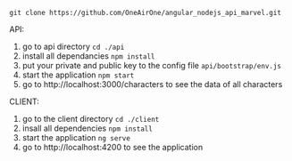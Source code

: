 
`git clone https://github.com/OneAirOne/angular_nodejs_api_marvel.git`

API: 
1) go to api directory
`cd ./api`
2) install all dependancies
`npm install`
3) put your private and public key to the config file
`api/bootstrap/env.js`
3) start the application
`npm start`
4) go to http://localhost:3000/characters to see the data of all characters

CLIENT:
1) go to the client directory
`cd ./client`
2) insall all dependencies 
`npm install`
3) start the application
`ng serve`
4) go to http://localhost:4200 to see the application

